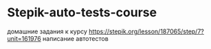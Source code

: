 # Stepik-auto-tests-course
домашние задания к курсу
https://stepik.org/lesson/187065/step/7?unit=161976 написание автотестов 
